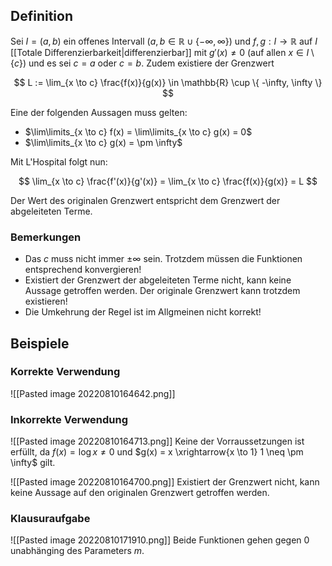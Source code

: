 ## Definition

Sei $I = (a,b)$ ein offenes Intervall ($a,b \in \mathbb{R} \cup \{  -\infty, \infty \}$) und $f,g: I \to \mathbb{R}$ auf $I$ [[Totale Differenzierbarkeit|differenzierbar]] mit $g'(x) \neq 0$ (auf allen $x \in I \setminus \{c\}$) und es sei $c = a$ oder $c = b$.
Zudem existiere der Grenzwert

$$
L := \lim_{x \to c} \frac{f(x)}{g(x)} \in \mathbb{R} \cup \{  -\infty, \infty \}
$$

Eine der folgenden Aussagen muss gelten:

- $\lim\limits_{x \to c} f(x) = \lim\limits_{x \to c} g(x) = 0$
- $\lim\limits_{x \to c} g(x) = \pm \infty$

Mit L'Hospital folgt nun:

$$
\lim_{x \to c} \frac{f'(x)}{g'(x)} = \lim_{x \to c} \frac{f(x)}{g(x)} = L
$$

Der Wert des originalen Grenzwert entspricht dem Grenzwert der abgeleiteten Terme.

### Bemerkungen

- Das $c$ muss nicht immer $\pm \infty$ sein. Trotzdem müssen die Funktionen entsprechend konvergieren!
- Existiert der Grenzwert der abgeleiteten Terme nicht, kann keine Aussage getroffen werden. Der originale Grenzwert kann trotzdem existieren!
- Die Umkehrung der Regel ist im Allgmeinen nicht korrekt!

## Beispiele

### Korrekte Verwendung

![[Pasted image 20220810164642.png]]

### Inkorrekte Verwendung

![[Pasted image 20220810164713.png]]
Keine der Vorraussetzungen ist erfüllt, da $f(x) = \log x \neq 0$ und $g(x) = x \xrightarrow{x \to 1} 1 \neq \pm \infty$ gilt.

![[Pasted image 20220810164700.png]]
Existiert der Grenzwert nicht, kann keine Aussage auf den originalen Grenzwert getroffen werden.

### Klausuraufgabe

![[Pasted image 20220810171910.png]]
Beide Funktionen gehen gegen $0$ unabhänging des Parameters $m$.

